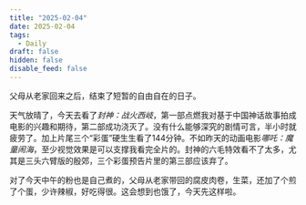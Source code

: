 ```yaml
---
title: "2025-02-04"
date: 2025-02-04
tags:
  - Daily
draft: false
hidden: false
disable_feed: false
---
```


父母从老家回来之后，结束了短暂的自由自在的日子。

天气放晴了，今天去看了*封神：战火西岐*，第一部点燃我对基于中国神话故事拍成电影的兴趣和期待，第二部成功浇灭了。没有什么能够深究的剧情可言，半小时就疲劳了。加上片尾三个“彩蛋”硬生生看了144分钟。不如昨天的动画电影*哪吒：魔童闹海*，至少视觉效果是可以支撑我看完全片的。封神的六毛特效看不了太多，尤其是三头六臂版的殷郊，三个彩蛋预告片里的第三部应该弃了。

对了今天中午的粉也是自己煮的，父母从老家带回的腐皮肉卷，生菜，还加了个煎了个蛋，少许辣椒，好吃得很。这会想到也饿了，今天先这样啦。
